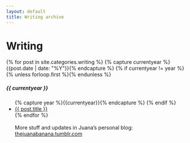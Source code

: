 ```yaml
---
layout: default
title: Writing archive
---
```

<div class="page-content wc-container">
  <h1>Writing</h1>  
  {% for post in site.categories.writing %}
  	{% capture currentyear %}{{post.date | date: "%Y"}}{% endcapture %}
  	{% if currentyear != year %}
    	{% unless forloop.first %}</ul>{% endunless %}
    		<h5>{{ currentyear }}</h5>
    		<ul class="posts">
    		{% capture year %}{{currentyear}}{% endcapture %} 
  		{% endif %}
    <li><a href="{{ post.url | prepend: site.baseurl }}">{{ post.title }}</a></li>
{% endfor %}
<br>
<br>
<div class="post-footer">
    <div class="column-full">More stuff and updates in Juana’s personal blog: <a href="http://thejuanabanana.tumblr.com/">thejuanabanana.tumblr.com</a></div>
</div>